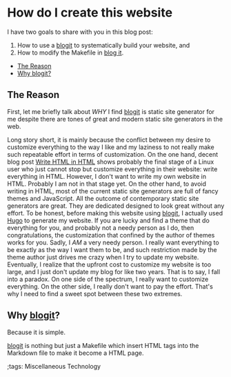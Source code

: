 # How do I create this website

I have two goals to share with you in this blog post:

1. How to use a [blogit](https://pedantic.software/git/blogit) to systematically build your website, and
2. How to modify the Makefile in [blog it](https://pedantic.software/git/blogit).

<!-- vim-markdown-toc GFM -->

* [The Reason](#the-reason)
* [Why blogit?](#why-blogit)

<!-- vim-markdown-toc -->

## The Reason

First, let me briefly talk about *WHY* I find [blogit](https://pedantic.software/git/blogit) is static site generator for me despite there are tones of great and modern static site generators in the web.

Long story short, it is mainly because the conflict between my desire to customize everything to the way I like and my laziness to not really make such repeatable effort in terms of customization.
On the one hand, decent blog post [Write HTML in HTML](http://john.ankarstrom.se/html/) shows probably the final stage of a Linux user who just cannot stop but customize everything in their website: write everything in HTML.
However, I don't want to write my own website in HTML.
Probably I am not in that stage yet.
On the other hand, to avoid writing in HTML, most of the current static site generators are full of fancy themes and JavaScript.
All the outcome of contemporary static site generators are great.
They are dedicated designed to look great without any effort.
To be honest, before making this website using [blogit](https://pedantic.software/git/blogit), I actually used [Hugo](https://gohugo.io/) to generate my website.
If you are lucky and find a theme that do everything for you, and probably not a needy person as I do, then congratulations, the customization that confined by the author of themes works for you.
Sadly, I *AM* a very needy person.
I really want everything to be exactly as the way I want them to be, and such restriction made by the theme author just drives me crazy when I try to update my website.
Eventually, I realize that the upfront cost to customize my website is too large, and I just don't update my blog for like two years.
That is to say, I fall into a paradox.
On one side of the spectrum, I really want to customize everything.
On the other side, I really don't want to pay the effort.
That's why I need to find a sweet spot between these two extremes.

## Why [blogit](https://pedantic.software/git/blogit)?

Because it is simple.

[blogit](https://pedantic.software/git/blogit) is nothing but just a Makefile which insert HTML tags into the Markdown file to make it become a HTML page.






;tags: Miscellaneous Technology

